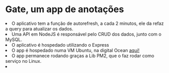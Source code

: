 <h1> Gate, um app de anotações</h1>
<li>O aplicativo tem a função de autorefresh, a cada 2 minutos, ele da refaz a query para atualizar os dados.</li>
<li>Uma API em NodeJS é responsável pelo CRUD dos dados, junto com o MySQL.</li>
<li>O aplicativo é hospedado utilizando o Express</li>
<li>O app é hospedado numa VM Ubuntu, na digital Ocean <a href="http://157.245.92.57/cadtodo](http://68.183.98.208/cadtodo">aqui!</a></li>
<li>O app permanece rodando graças a Lib PM2, que o faz rodar como serviço no Linux.</li>
<li></li>
